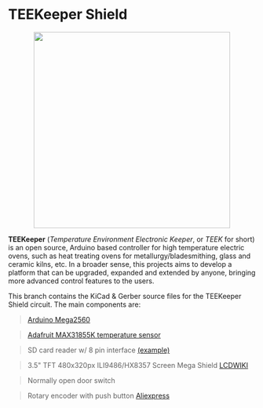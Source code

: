 # TEEKeeper Shield

<p align="center">
  <img width="400" height="400" src="https://github.com/user-attachments/assets/a365b7ae-caf0-412b-9d83-156e1541d1e4">
</p>

**TEEKeeper** (_Temperature Environment Electronic Keeper_, or _TEEK_ for short) is an open source, Arduino based controller for high temperature electric ovens, such as heat treating ovens for metallurgy/bladesmithing, glass and ceramic kilns, etc.
In a broader sense, this projects aims to develop a platform that can be upgraded, expanded and extended by anyone, bringing more advanced control features to the users.

This branch contains the KiCad & Gerber source files for the TEEKeeper Shield circuit. The main components are:
> [Arduino Mega2560](https://docs.arduino.cc/hardware/mega-2560/)

> [Adafruit MAX31855K temperature sensor](https://www.adafruit.com/product/269)

> SD card reader w/ 8 pin interface [(example)](https://europe1.discourse-cdn.com/arduino/original/4X/2/f/4/2f487c179e937e868c1862e275f90aaaed0d1cb2.jpeg)

> 3.5" TFT 480x320px ILI9486/HX8357 Screen Mega Shield [LCDWIKI](http://www.lcdwiki.com/3.5inch_Arduino_Display-Mega2560)

> Normally open door switch

> Rotary encoder with push button [Aliexpress](https://it.aliexpress.com/i/32920789846.html)
